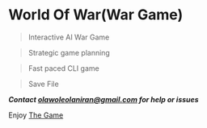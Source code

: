 # World Of War(War Game)
>Interactive AI War Game

>Strategic game planning

>Fast paced CLI game

>Save File

***Contact olawoleolaniran@gmail.com for help or issues***

Enjoy [The Game](WOW.py)
